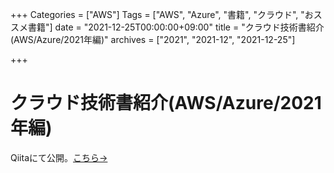 +++
Categories = ["AWS"]
Tags = ["AWS", "Azure", "書籍", "クラウド", "おススメ書籍"]
date = "2021-12-25T00:00:00+09:00"
title = "クラウド技術書紹介(AWS/Azure/2021年編)"
archives = ["2021", "2021-12", "2021-12-25"]

+++

# クラウド技術書紹介(AWS/Azure/2021年編)
Qiitaにて公開。[こちら→](https://qiita.com/t-taku/items/fb3f35be4bbfde260fbb)
